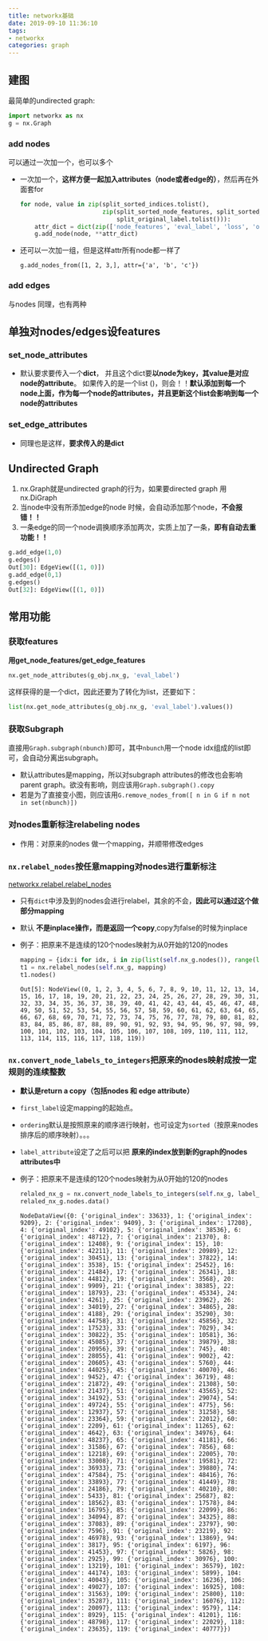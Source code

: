 ```yaml
---
title: networkx基础
date: 2019-09-10 11:36:10
tags:
- networkx
categories: graph
---
```


## 建图

最简单的undirected graph:

```python
import networkx as nx
g = nx.Graph
```

### add nodes

可以通过一次加一个，也可以多个

- 一次加一个，**这样方便一起加入attributes（node或者edge的）**，然后再在外面套for

  ```python
  for node, value in zip(split_sorted_indices.tolist(),
                         zip(split_sorted_node_features, split_sorted_eval_label.tolist(), split_sorted_loss.tolist(),
                             split_original_label.tolist())):
      attr_dict = dict(zip(['node_features', 'eval_label', 'loss', 'original_label'], value))
      g.add_node(node, **attr_dict)
  ```

 - 还可以一次加一组，但是这样attr所有node都一样了

   ```
   g.add_nodes_from([1, 2, 3,], attr={'a', 'b', 'c'})
   ```

   

### add edges

与nodes 同理，也有两种



## 单独对nodes/edges设features

### set_node_attributes

- 默认要求要传入一个**dict**， 并且这个dict要**以node为key，其value是对应node的attribute**。 如果传入的是一个list ()，则会！！**默认添加到每一个node上面，作为每一个node的attributes，并且更新这个list会影响到每一个node的attributes**

  

### set_edge_attributes

- 同理也是这样，**要求传入的是dict**







## Undirected Graph

1. nx.Graph就是undirected graph的行为，如果要directed graph 用 nx.DiGraph
2. 当node中没有所添加edge的node 时候，会自动添加那个node，**不会报错！！**
3. 一条edge的同一个node调换顺序添加两次，实质上加了一条，**即有自动去重功能！！**

```python
g.add_edge(1,0)
g.edges()
Out[30]: EdgeView([(1, 0)])
g.add_edge(0,1)
g.edges()
Out[32]: EdgeView([(1, 0)])
```



## 常用功能 

### 获取features

**用get_node_features/get_edge_features**

```python
nx.get_node_attributes(g_obj.nx_g, 'eval_label')
```

这样获得的是一个dict，因此还要为了转化为list，还要如下：

```python
list(nx.get_node_attributes(g_obj.nx_g, 'eval_label').values())
```



### 获取Subgraph

直接用`Graph.subgraph(nbunch)`即可，其中`nbunch`用一个node idx组成的list即可，会自动分离出subgraph。

- 默认attributes是mapping，所以对subgraph attributes的修改也会影响parent graph。欲没有影响，则应该用`Graph.subgraph().copy`
- 若是为了直接变小图，则应该用`G.remove_nodes_from([ n in G if n not in set(nbunch)])`



### 对nodes重新标注relabeling nodes

- 作用：对原来的nodes 做一个mapping，并顺带修改edges

### `nx.relabel_nodes`按任意mapping对nodes进行重新标注

[networkx.relabel.relabel_nodes](https://networkx.github.io/documentation/networkx-1.10/reference/generated/networkx.relabel.relabel_nodes.html#networkx.relabel.relabel_nodes)

- 只有`dict`中涉及到的nodes会进行relabel，其余的不会，**因此可以通过这个做部分mapping**

- 默认 **不是inplace操作，而是返回一个copy**,copy为false的时候为inplace

- 例子：把原来不是连续的120个nodes映射为从0开始的120的nodes

  ```python
  mapping = {idx:i for idx, i in zip(list(self.nx_g.nodes()), range(len(self.nx_g)))}
  t1 = nx.relabel_nodes(self.nx_g, mapping)
  t1.nodes()
  ```

  ```
  Out[5]: NodeView((0, 1, 2, 3, 4, 5, 6, 7, 8, 9, 10, 11, 12, 13, 14, 15, 16, 17, 18, 19, 20, 21, 22, 23, 24, 25, 26, 27, 28, 29, 30, 31, 32, 33, 34, 35, 36, 37, 38, 39, 40, 41, 42, 43, 44, 45, 46, 47, 48, 49, 50, 51, 52, 53, 54, 55, 56, 57, 58, 59, 60, 61, 62, 63, 64, 65, 66, 67, 68, 69, 70, 71, 72, 73, 74, 75, 76, 77, 78, 79, 80, 81, 82, 83, 84, 85, 86, 87, 88, 89, 90, 91, 92, 93, 94, 95, 96, 97, 98, 99, 100, 101, 102, 103, 104, 105, 106, 107, 108, 109, 110, 111, 112, 113, 114, 115, 116, 117, 118, 119))
  ```

  



### `nx.convert_node_labels_to_integers`把原来的nodes映射成按一定规则的连续整数

- **默认是return a copy（包括nodes 和 edge attribute）**

- `first_label`设定mapping的起始点。
- `ordering`默认是按照原来的顺序进行映射，也可设定为`sorted`（按原来nodes排序后的顺序映射）。。。
- `label_attribute`设定了之后可以把 **原来的index放到新的graph的nodes attributes中**

- 例子：把原来不是连续的120个nodes映射为从0开始的120的nodes

  ```python
  relaled_nx_g = nx.convert_node_labels_to_integers(self.nx_g, label_attribute='original_index')
  relaled_nx_g.nodes.data()
  ```

  ```
  NodeDataView({0: {'original_index': 33633}, 1: {'original_index': 9209}, 2: {'original_index': 9409}, 3: {'original_index': 17208}, 4: {'original_index': 49102}, 5: {'original_index': 38536}, 6: {'original_index': 48712}, 7: {'original_index': 21370}, 8: {'original_index': 12408}, 9: {'original_index': 15}, 10: {'original_index': 42211}, 11: {'original_index': 20989}, 12: {'original_index': 30451}, 13: {'original_index': 37822}, 14: {'original_index': 3538}, 15: {'original_index': 25452}, 16: {'original_index': 21484}, 17: {'original_index': 26341}, 18: {'original_index': 44812}, 19: {'original_index': 3568}, 20: {'original_index': 9909}, 21: {'original_index': 38385}, 22: {'original_index': 18793}, 23: {'original_index': 45334}, 24: {'original_index': 4261}, 25: {'original_index': 23962}, 26: {'original_index': 34019}, 27: {'original_index': 34865}, 28: {'original_index': 4188}, 29: {'original_index': 35290}, 30: {'original_index': 44758}, 31: {'original_index': 45856}, 32: {'original_index': 17523}, 33: {'original_index': 7029}, 34: {'original_index': 30822}, 35: {'original_index': 10581}, 36: {'original_index': 45085}, 37: {'original_index': 39879}, 38: {'original_index': 20956}, 39: {'original_index': 745}, 40: {'original_index': 28055}, 41: {'original_index': 9002}, 42: {'original_index': 20605}, 43: {'original_index': 5760}, 44: {'original_index': 44025}, 45: {'original_index': 40070}, 46: {'original_index': 9452}, 47: {'original_index': 36719}, 48: {'original_index': 21872}, 49: {'original_index': 21308}, 50: {'original_index': 21437}, 51: {'original_index': 43565}, 52: {'original_index': 34192}, 53: {'original_index': 29074}, 54: {'original_index': 49724}, 55: {'original_index': 4775}, 56: {'original_index': 12937}, 57: {'original_index': 31258}, 58: {'original_index': 23364}, 59: {'original_index': 22012}, 60: {'original_index': 2209}, 61: {'original_index': 11265}, 62: {'original_index': 4642}, 63: {'original_index': 34976}, 64: {'original_index': 48237}, 65: {'original_index': 41181}, 66: {'original_index': 31586}, 67: {'original_index': 7856}, 68: {'original_index': 12218}, 69: {'original_index': 22005}, 70: {'original_index': 33008}, 71: {'original_index': 19581}, 72: {'original_index': 36933}, 73: {'original_index': 39880}, 74: {'original_index': 47584}, 75: {'original_index': 48416}, 76: {'original_index': 33893}, 77: {'original_index': 41449}, 78: {'original_index': 24186}, 79: {'original_index': 40210}, 80: {'original_index': 5433}, 81: {'original_index': 25687}, 82: {'original_index': 18562}, 83: {'original_index': 17578}, 84: {'original_index': 16795}, 85: {'original_index': 22099}, 86: {'original_index': 34094}, 87: {'original_index': 34325}, 88: {'original_index': 37083}, 89: {'original_index': 23797}, 90: {'original_index': 7596}, 91: {'original_index': 23219}, 92: {'original_index': 46978}, 93: {'original_index': 13869}, 94: {'original_index': 3817}, 95: {'original_index': 6197}, 96: {'original_index': 41453}, 97: {'original_index': 5826}, 98: {'original_index': 2925}, 99: {'original_index': 30976}, 100: {'original_index': 13219}, 101: {'original_index': 36579}, 102: {'original_index': 44174}, 103: {'original_index': 5899}, 104: {'original_index': 40043}, 105: {'original_index': 16236}, 106: {'original_index': 49027}, 107: {'original_index': 16925}, 108: {'original_index': 31563}, 109: {'original_index': 25800}, 110: {'original_index': 35287}, 111: {'original_index': 16076}, 112: {'original_index': 20097}, 113: {'original_index': 9579}, 114: {'original_index': 8929}, 115: {'original_index': 41201}, 116: {'original_index': 48798}, 117: {'original_index': 22029}, 118: {'original_index': 23635}, 119: {'original_index': 40777}})
  ```

  